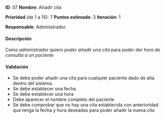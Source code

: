 **ID**: 07
**Nombre**: Añadir cita

**Prioridad** (de 1 a 15): 7
**Puntos estimado**: 3
**Iteración**: 1

**Responsable**: Administrador.

#### Descripción

Como *administrador* quiero *poder añadir una cita* para *poder dar hora de consulta a un paciente*

#### Validación

* Se debe poder añadir una cita para cualquier paciente dado de alta dentro del sistema.
* Se debe establecer una fecha
* Se debe establecer una hora
* Debe aparecer el nombre completo del paciente
* Se debe comprobar que no hay una cita establecida con anterioridad que tenga la fecha y hora deseadas para poder añadir la nueva cita


